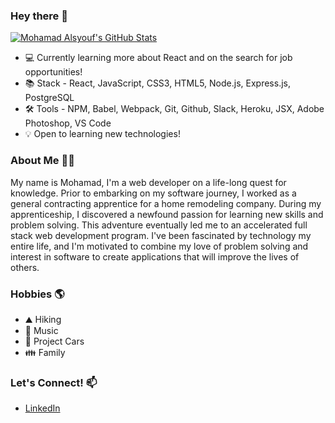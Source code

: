 ### Hey there 👋

[![Mohamad Alsyouf's GitHub Stats](https://github-readme-stats.vercel.app/api?username=MohamadAlsyouf&hide=contribs,stars&theme=blueberry)](https://github.com/MohamadAlsyouf/github-readme-stats)

* 💻 Currently learning more about React and on the search for job opportunities!
* 📚 Stack - React, JavaScript, CSS3, HTML5, Node.js, Express.js, PostgreSQL
* 🛠️ Tools - NPM, Babel, Webpack, Git, Github, Slack, Heroku, JSX, Adobe Photoshop, VS Code
* 💡 Open to learning new technologies!

### About Me 👨‍💻

My name is Mohamad, I'm a web developer on a life-long quest for knowledge. Prior to embarking on my software journey, I worked as a general contracting apprentice for a home remodeling company. During my apprenticeship, I discovered a newfound passion for learning new skills and problem solving. This adventure eventually led me to an accelerated full stack web development program. I've been fascinated by technology my entire life, and I'm motivated to combine my love of problem solving and interest in software to create applications that will improve the lives of others.

### Hobbies :earth_americas:

* ⛰️ Hiking
* :musical_note: Music
* 🚗 Project Cars
* :family: Family

### Let's Connect! 📫
* [LinkedIn](https://www.linkedin.com/in/mohamad-alsyouf/)
